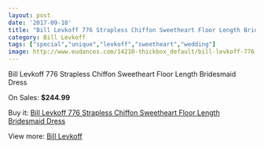 ```yaml
---
layout: post
date: '2017-09-10'
title: "Bill Levkoff 776 Strapless Chiffon Sweetheart Floor Length Bridesmaid Dress"
category: Bill Levkoff
tags: ["special","unique","levkoff","sweetheart","wedding"]
image: http://www.eudances.com/14210-thickbox_default/bill-levkoff-776-strapless-chiffon-sweetheart-floor-length-bridesmaid-dress.jpg
---
```

Bill Levkoff 776 Strapless Chiffon Sweetheart Floor Length Bridesmaid Dress

On Sales: **$244.99**
<a href="https://www.eudances.com/en/bill-levkoff/4265-bill-levkoff-776-strapless-chiffon-sweetheart-floor-length-bridesmaid-dress.html"><amp-img layout="responsive" width="600" height="600" src="//www.eudances.com/14210-thickbox_default/bill-levkoff-776-strapless-chiffon-sweetheart-floor-length-bridesmaid-dress.jpg" alt="Bill Levkoff 776 Strapless Chiffon Sweetheart Floor Length Bridesmaid Dress 0" /></a>
<a href="https://www.eudances.com/en/bill-levkoff/4265-bill-levkoff-776-strapless-chiffon-sweetheart-floor-length-bridesmaid-dress.html"><amp-img layout="responsive" width="600" height="600" src="//www.eudances.com/14213-thickbox_default/bill-levkoff-776-strapless-chiffon-sweetheart-floor-length-bridesmaid-dress.jpg" alt="Bill Levkoff 776 Strapless Chiffon Sweetheart Floor Length Bridesmaid Dress 1" /></a>
<a href="https://www.eudances.com/en/bill-levkoff/4265-bill-levkoff-776-strapless-chiffon-sweetheart-floor-length-bridesmaid-dress.html"><amp-img layout="responsive" width="600" height="600" src="//www.eudances.com/14212-thickbox_default/bill-levkoff-776-strapless-chiffon-sweetheart-floor-length-bridesmaid-dress.jpg" alt="Bill Levkoff 776 Strapless Chiffon Sweetheart Floor Length Bridesmaid Dress 2" /></a>
<a href="https://www.eudances.com/en/bill-levkoff/4265-bill-levkoff-776-strapless-chiffon-sweetheart-floor-length-bridesmaid-dress.html"><amp-img layout="responsive" width="600" height="600" src="//www.eudances.com/14211-thickbox_default/bill-levkoff-776-strapless-chiffon-sweetheart-floor-length-bridesmaid-dress.jpg" alt="Bill Levkoff 776 Strapless Chiffon Sweetheart Floor Length Bridesmaid Dress 3" /></a>

Buy it: [Bill Levkoff 776 Strapless Chiffon Sweetheart Floor Length Bridesmaid Dress](https://www.eudances.com/en/bill-levkoff/4265-bill-levkoff-776-strapless-chiffon-sweetheart-floor-length-bridesmaid-dress.html "Bill Levkoff 776 Strapless Chiffon Sweetheart Floor Length Bridesmaid Dress")

View more: [Bill Levkoff](https://www.eudances.com/en/57-bill-levkoff "Bill Levkoff")